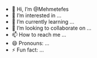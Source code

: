 - 👋 Hi, I’m @Mehmetefes
- 👀 I’m interested in ...
- 🌱 I’m currently learning ...
- 💞️ I’m looking to collaborate on ...
- 📫 How to reach me ...
- 😄 Pronouns: ...
- ⚡ Fun fact: ...

<!---
Mehmetefes/Mehmetefes is a ✨ special ✨ repository because its `README.md` (this file) appears on your GitHub profile.
You can click the Preview link to take a look at your changes.
--->
